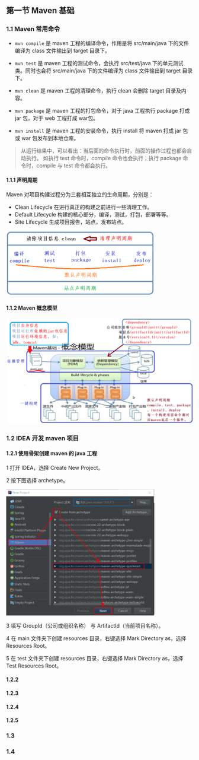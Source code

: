 ## 第一节 Maven 基础

### 1.1 Maven 常用命令

* `mvn compile` 是 maven 工程的编译命令，作用是将 src/main/java 下的文件编译为 class 文件输出到 target 目录下。

* `mvn test` 是 maven 工程的测试命令，会执行 src/test/java 下的单元测试类。同时也会将 src/main/java 下的文件编译为 class 文件输出到 target 目录下。

* `mvn clean` 是 maven 工程的清理命令，执行 clean 会删除 target 目录及内容。

* `mvn package` 是 maven 工程的打包命令，对于 java 工程执行 package 打成 jar 包，对于 web 工程打成 war包。

* `mvn install` 是 maven 工程的安装命令，执行 install 将 maven 打成 jar 包或 war 包发布到本地仓库。


> 从运行结果中，可以看出：当后面的命令执行时，前面的操作过程也都会自动执行。
> 如执行 test 命令时，compile 命令也会执行；执行 package 命令时，compile 与 test 命令都会执行。

#### 1.1.1 声明周期

Maven 对项目构建过程分为三套相互独立的生命周期，分别是：
* Clean Lifecycle 在进行真正的构建之前进行一些清理工作。
* Default Lifecycle 构建的核心部分，编译，测试，打包，部署等等。
* Site Lifecycle 生成项目报告，站点，发布站点。

<img src="./img7/03-maven-life-cycle.png" width=400>

#### 1.1.2 Maven 概念模型 

<img src="./img7/04-conceptual-model.png" width=600>


### 1.2 IDEA 开发 maven 项目

#### 1.2.1 使用骨架创建 maven 的 java 工程

1 打开 IDEA，选择 Create New Project。

2 按下图选择 archetype。

<img src="./img7/05-maven-java-pro.png" width=400>

3 填写 GroupId（公司或组织名称） 与 ArtifactId（当前项目名称）。

4 在 main 文件夹下创建 resources 目录，右键选择 Mark Directory as，选择 Resources Root。

5 在 test 文件夹下创建 resources 目录，右键选择 Mark Directory as，选择 Test Resources Root。


#### 1.2.2 



#### 1.2.3 

 
#### 1.2.4   

#### 1.2.5 
    
### 1.3 




### 1.4 







